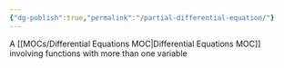 ```yaml
---
{"dg-publish":true,"permalink":"/partial-differential-equation/"}
---
```


A [[MOCs/Differential Equations MOC\|Differential Equations MOC]] involving functions with more than one variable
